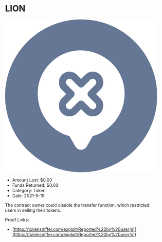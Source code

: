 # LION
![LION](/rektimages/LION.png)
- Amount Lost: $0.00
- Funds Returned: $0.00
- Category: Token
- Date: 2021-5-19

The contract owner could disable the transfer function, which restricted users in selling their tokens.


Proof Links:
- [https://tokensniffer.com/exploit/Reported%20by%20user(s)](https://tokensniffer.com/exploit/Reported%20by%20user(s))



